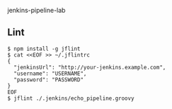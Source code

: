 jenkins-pipeline-lab

## Lint

```shell
$ npm install -g jflint
$ cat <<EOF >> ~/.jflintrc
{
  "jenkinsUrl": "http://your-jenkins.example.com",
  "username": "USERNAME",
  "password": "PASSWORD"
}
EOF
$ jflint ./.jenkins/echo_pipeline.groovy
```

